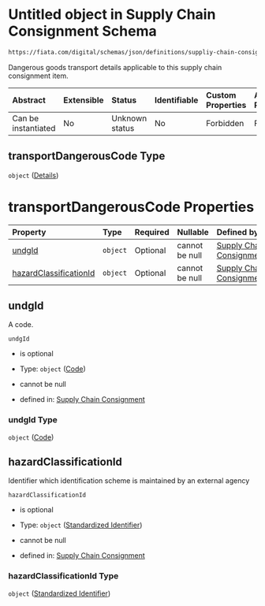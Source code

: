 # Untitled object in Supply Chain Consignment Schema

```txt
https://fiata.com/digital/schemas/json/definitions/suppliy-chain-consignment.schema.json#/$defs/transportDangerousCode
```

Dangerous goods transport details applicable to this supply chain consignment item.

| Abstract            | Extensible | Status         | Identifiable | Custom Properties | Additional Properties | Access Restrictions | Defined In                                                                                                                      |
| :------------------ | :--------- | :------------- | :----------- | :---------------- | :-------------------- | :------------------ | :------------------------------------------------------------------------------------------------------------------------------ |
| Can be instantiated | No         | Unknown status | No           | Forbidden         | Forbidden             | none                | [supply-chain-consignment.schema.json*](../tooling/out/definitions/supply-chain-consignment.schema.json "open original schema") |

## transportDangerousCode Type

`object` ([Details](supply-chain-consignment-defs-transportdangerouscode.md))

# transportDangerousCode Properties

| Property                                          | Type     | Required | Nullable       | Defined by                                                                                                                                                                                                              |
| :------------------------------------------------ | :------- | :------- | :------------- | :---------------------------------------------------------------------------------------------------------------------------------------------------------------------------------------------------------------------- |
| [undgId](#undgid)                                 | `object` | Optional | cannot be null | [Supply Chain Consignment](code.md "https://fiata.com/digital/schemas/json/definitions/classes/code.schema.json#/$defs/transportDangerousCode/properties/undgId")                                                       |
| [hazardClassificationId](#hazardclassificationid) | `object` | Optional | cannot be null | [Supply Chain Consignment](standardized-identifier.md "https://fiata.com/digital/schemas/json/definitions/classes/standardized-identifier.schema.json#/$defs/transportDangerousCode/properties/hazardClassificationId") |

## undgId

A code.

`undgId`

*   is optional

*   Type: `object` ([Code](code.md))

*   cannot be null

*   defined in: [Supply Chain Consignment](code.md "https://fiata.com/digital/schemas/json/definitions/classes/code.schema.json#/$defs/transportDangerousCode/properties/undgId")

### undgId Type

`object` ([Code](code.md))

## hazardClassificationId

Identifier which identification scheme is maintained by an external agency

`hazardClassificationId`

*   is optional

*   Type: `object` ([Standardized Identifier](standardized-identifier.md))

*   cannot be null

*   defined in: [Supply Chain Consignment](standardized-identifier.md "https://fiata.com/digital/schemas/json/definitions/classes/standardized-identifier.schema.json#/$defs/transportDangerousCode/properties/hazardClassificationId")

### hazardClassificationId Type

`object` ([Standardized Identifier](standardized-identifier.md))

